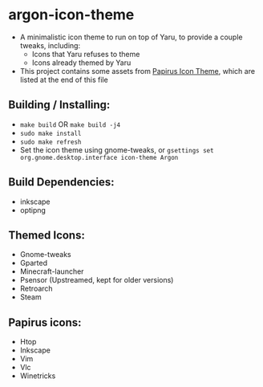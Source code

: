 # argon-icon-theme
  - A minimalistic icon theme to run on top of Yaru, to provide a couple tweaks, including:
    - Icons that Yaru refuses to theme
    - Icons already themed by Yaru
  - This project contains some assets from [Papirus Icon Theme](https://github.com/PapirusDevelopmentTeam/papirus-icon-theme), which are listed at the end of this file

## Building / Installing:
  - `make build` OR `make build -j4`
  - `sudo make install`
  - `sudo make refresh`
  - Set the icon theme using gnome-tweaks, or `gsettings set org.gnome.desktop.interface icon-theme Argon`

## Build Dependencies:
  - inkscape
  - optipng

## Themed Icons:
  - Gnome-tweaks
  - Gparted
  - Minecraft-launcher
  - Psensor (Upstreamed, kept for older versions)
  - Retroarch
  - Steam

## Papirus icons:
  - Htop
  - Inkscape
  - Vim
  - Vlc
  - Winetricks
